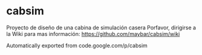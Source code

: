 # cabsim
Proyecto de diseño de una cabina de simulación casera
Porfavor, dirigirse a la Wiki para mas información:
https://github.com/maybar/cabsim/wiki

Automatically exported from code.google.com/p/cabsim


